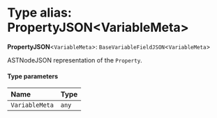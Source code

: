 # Type alias: PropertyJSON\<VariableMeta>

**PropertyJSON**<`VariableMeta`>: `BaseVariableFieldJSON`<`VariableMeta`>

ASTNodeJSON representation of the `Property`.

#### Type parameters

| Name | Type |
| :------ | :------ |
| `VariableMeta` | `any` |
